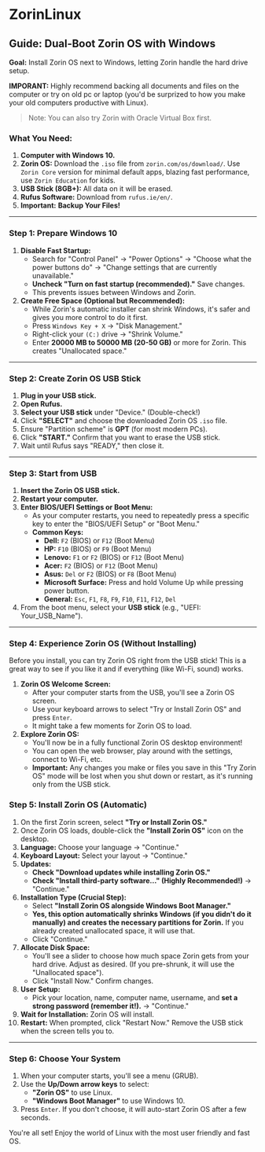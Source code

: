 # ZorinLinux


## Guide: Dual-Boot Zorin OS with Windows

**Goal:** Install Zorin OS next to Windows, letting Zorin handle the hard drive setup.

**IMPORANT:** Highly recommend backing all documents and files on the computer or try on old pc or laptop (you'd be surprized to how you make your old computers productive with Linux). 
> Note: You can also try Zorin with Oracle Virtual Box first.

### What You Need:

1.  **Computer with Windows 10.**
2.  **Zorin OS:** Download the `.iso` file from `zorin.com/os/download/`. Use `Zorin Core` version for minimal default apps, blazing fast performance, use `Zorin Education` for kids.  
4.  **USB Stick (8GB+):** All data on it will be erased.
5.  **Rufus Software:** Download from `rufus.ie/en/`.
6.  **Important:** **Backup Your Files!**

---

### Step 1: Prepare Windows 10

1.  **Disable Fast Startup:**
    * Search for "Control Panel" -> "Power Options" -> "Choose what the power buttons do" -> "Change settings that are currently unavailable."
    * **Uncheck "Turn on fast startup (recommended)."** Save changes.
    * This prevents issues between Windows and Zorin.
2.  **Create Free Space (Optional but Recommended):**
    * While Zorin's automatic installer can shrink Windows, it's safer and gives you more control to do it first.
    * Press `Windows Key + X` -> "Disk Management."
    * Right-click your `(C:)` drive -> "Shrink Volume."
    * Enter **20000 MB to 50000 MB (20-50 GB)** or more for Zorin. This creates "Unallocated space."

---

### Step 2: Create Zorin OS USB Stick

1.  **Plug in your USB stick.**
2.  **Open Rufus.**
3.  **Select your USB stick** under "Device." (Double-check!)
4.  Click **"SELECT"** and choose the downloaded Zorin OS `.iso` file.
5.  Ensure "Partition scheme" is **GPT** (for most modern PCs).
6.  Click **"START."** Confirm that you want to erase the USB stick.
7.  Wait until Rufus says "READY," then close it.

---

### Step 3: Start from USB

1.  **Insert the Zorin OS USB stick.**
2.  **Restart your computer.**
3.  **Enter BIOS/UEFI Settings or Boot Menu:**
    * As your computer restarts, you need to repeatedly press a specific key to enter the "BIOS/UEFI Setup" or "Boot Menu."
    * **Common Keys:**
        * **Dell:** `F2` (BIOS) or `F12` (Boot Menu)
        * **HP:** `F10` (BIOS) or `F9` (Boot Menu)
        * **Lenovo:** `F1` or `F2` (BIOS) or `F12` (Boot Menu)
        * **Acer:** `F2` (BIOS) or `F12` (Boot Menu)
        * **Asus:** `Del` or `F2` (BIOS) or `F8` (Boot Menu)
        * **Microsoft Surface:** Press and hold Volume Up while pressing power button.
        * **General:** `Esc`, `F1`, `F8`, `F9`, `F10`, `F11`, `F12`, `Del`
4.  From the boot menu, select your **USB stick** (e.g., "UEFI: Your_USB_Name").

---

### Step 4: Experience Zorin OS (Without Installing)

Before you install, you can try Zorin OS right from the USB stick! This is a great way to see if you like it and if everything (like Wi-Fi, sound) works.

1.  **Zorin OS Welcome Screen:**
    * After your computer starts from the USB, you'll see a Zorin OS screen.
    * Use your keyboard arrows to select "Try or Install Zorin OS" and press `Enter`.
    * It might take a few moments for Zorin OS to load.
2.  **Explore Zorin OS:**
    * You'll now be in a fully functional Zorin OS desktop environment!
    * You can open the web browser, play around with the settings, connect to Wi-Fi, etc.
    * **Important:** Any changes you make or files you save in this "Try Zorin OS" mode will be lost when you shut down or restart, as it's running only from the USB stick.

### Step 5: Install Zorin OS (Automatic)

1.  On the first Zorin screen, select **"Try or Install Zorin OS."**
2.  Once Zorin OS loads, double-click the **"Install Zorin OS"** icon on the desktop.
3.  **Language:** Choose your language -> "Continue."
4.  **Keyboard Layout:** Select your layout -> "Continue."
5.  **Updates:**
    * **Check "Download updates while installing Zorin OS."**
    * **Check "Install third-party software..." (Highly Recommended!)** -> "Continue."
6.  **Installation Type (Crucial Step):**
    * Select **"Install Zorin OS alongside Windows Boot Manager."**
    * **Yes, this option automatically shrinks Windows (if you didn't do it manually) and creates the necessary partitions for Zorin.** If you already created unallocated space, it will use that.
    * Click "Continue."
7.  **Allocate Disk Space:**
    * You'll see a slider to choose how much space Zorin gets from your hard drive. Adjust as desired. (If you pre-shrunk, it will use the "Unallocated space").
    * Click "Install Now." Confirm changes.
8.  **User Setup:**
    * Pick your location, name, computer name, username, and **set a strong password (remember it!).** -> "Continue."
9.  **Wait for Installation:** Zorin OS will install.
10. **Restart:** When prompted, click "Restart Now." Remove the USB stick when the screen tells you to.

---

### Step 6: Choose Your System

1.  When your computer starts, you'll see a menu (GRUB).
2.  Use the **Up/Down arrow keys** to select:
    * **"Zorin OS"** to use Linux.
    * **"Windows Boot Manager"** to use Windows 10.
3.  Press `Enter`. If you don't choose, it will auto-start Zorin OS after a few seconds.

You're all set! Enjoy the world of Linux with the most user friendly and fast OS.
